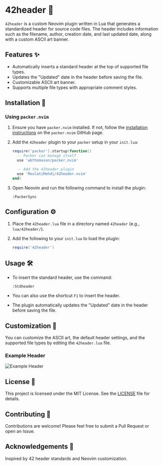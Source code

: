 
# 42header 📜

`42header` is a custom Neovim plugin written in Lua that generates a standardized header for source code files. The header includes information such as the filename, author, creation date, and last updated date, along with a custom ASCII art banner.

## Features ✨

- Automatically inserts a standard header at the top of supported file types.
- Updates the "Updated" date in the header before saving the file.
- Customizable ASCII art banner.
- Supports multiple file types with appropriate comment styles.

## Installation 🚀

### Using `packer.nvim`

1. Ensure you have `packer.nvim` installed. If not, follow the [installation instructions](https://github.com/wbthomason/packer.nvim#quickstart) on the `packer.nvim` GitHub page.

2. Add the `42header` plugin to your `packer` setup in your `init.lua`:

    ```lua
    require('packer').startup(function()
      -- Packer can manage itself
      use 'wbthomason/packer.nvim'

      -- Add the 42header plugin
      use 'MoulatiMehdi/42header.nvim'
    end)
    ```

3. Open Neovim and run the following command to install the plugin:

    ```vim
    :PackerSync
    ```

## Configuration ⚙️

1. Place the `42header.lua` file in a directory named `42header` (e.g., `lua/42header/`).
2. Add the following to your `init.lua` to load the plugin:

    ```lua
    require('42header')
    ```

## Usage 🛠️

- To insert the standard header, use the command:

    ```vim
    :Stdheader
    ```

- You can also use the shortcut `F1` to insert the header.

- The plugin automatically updates the "Updated" date in the header before saving the file.

## Customization 🎨

You can customize the ASCII art, the default header settings, and the supported file types by editing the `42header.lua` file.

### Example Header

![Example Header](path/to/your/image.png)

## License 📜

This project is licensed under the MIT License. See the [LICENSE](LICENSE) file for details.

## Contributing 🤝

Contributions are welcome! Please feel free to submit a Pull Request or open an Issue.

## Acknowledgements 🙏

Inspired by 42 header standards and Neovim customization.
